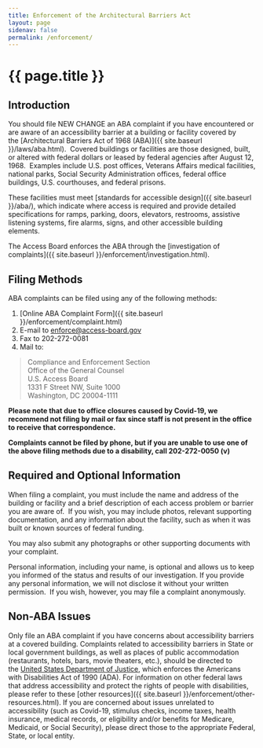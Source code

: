 ```yaml
---
title: Enforcement of the Architectural Barriers Act
layout: page
sidenav: false
permalink: /enforcement/
---
```

# {{ page.title }}

## Introduction

You should file NEW CHANGE an ABA complaint if you have encountered or are aware of an accessibility barrier at a building or facility covered by the [Architectural Barriers Act of 1968 (ABA)]({{ site.baseurl }}/laws/aba.html).  Covered buildings or facilities are those designed, built, or altered with federal dollars or leased by federal agencies after August 12, 1968.  Examples include U.S. post offices, Veterans Affairs medical facilities, national parks, Social Security Administration offices, federal office buildings, U.S. courthouses, and federal prisons.

These facilities must meet [standards for accessible design]({{ site.baseurl }}/aba/), which indicate where access is required and provide detailed specifications for ramps, parking, doors, elevators, restrooms, assistive listening systems, fire alarms, signs, and other accessible building elements.

The Access Board enforces the ABA through the [investigation of complaints]({{ site.baseurl }}/enforcement/investigation.html).

## Filing Methods

ABA complaints can be filed using any of the following methods:

1. [Online ABA Complaint Form]({{ site.baseurl }}/enforcement/complaint.html)
2. E-mail to <enforce@access-board.gov>
3. Fax to 202-272-0081
4. Mail to:
> Compliance and Enforcement Section  
> Office of the General Counsel  
>  U.S. Access Board  
> 1331 F Street NW, Suite 1000  
> Washington, DC  20004-1111  

**Please note that due to office closures caused by Covid-19, we recommend not filing by mail or fax since staff is not present in the office to receive that correspondence.**

**Complaints cannot be filed by phone, but if you are unable to use one of the above filing methods due to a disability, call 202-272-0050 (v)**

## Required and Optional Information

When filing a complaint, you must include the name and address of the building or facility and a brief description of each access problem or barrier you are aware of.  If you wish, you may include photos, relevant supporting documentation, and any information about the facility, such as when it was built or known sources of federal funding.

You may also submit any photographs or other supporting documents with your complaint.

Personal information, including your name, is optional and allows us to keep you informed of the status and results of our investigation. If you provide any personal information, we will not disclose it without your written permission.  If you wish, however, you may file a complaint anonymously.

## Non-ABA Issues

Only file an ABA complaint if you have concerns about accessibility barriers at a covered building. Complaints related to accessibility barriers in State or local government buildings, as well as places of public accommodation (restaurants, hotels, bars, movie theaters, etc.), should be directed to the [United States Department of Justice](https://www.ada.gov/filing_complaint.htm), which enforces the Americans with Disabilities Act of 1990 (ADA). For information on other federal laws that address accessibility and protect the rights of people with disabilities, please refer to these [other resources]({{ site.baseurl }}/enforcement/other-resources.html).  If you are concerned about issues unrelated to accessibility (such as Covid-19, stimulus checks, income taxes, health insurance, medical records, or eligibility and/or benefits for Medicare, Medicaid, or Social Security), please direct those to the appropriate Federal, State, or local entity.
